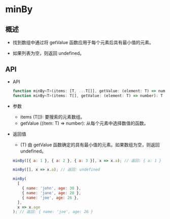# minBy

## 概述

+ 找到数组中通过将 getValue 函数应用于每个元素后具有最小值的元素。

+ 如果列表为空，则返回 undefined。

## API

+ API

  ```js
  function minBy<T>(items: [T, ...T[]], getValue: (element: T) => number): T;
  function minBy<T>(items: T[], getValue: (element: T) => number): T | undefined;
  ```

+ 参数

  + items (T[]): 要搜索的元素数组。
  + getValue ((item: T) => number): 从每个元素中选择数值的函数。

+ 返回值

  + (T) 由 getValue 函数确定的具有最小值的元素。如果数组为空，则返回 undefined。


  ```js
  minBy([{ a: 1 }, { a: 2 }, { a: 3 }], x => x.a); // 返回: { a: 1 }

  minBy([], x => x.a); // 返回: undefined

  minBy(
    [
      { name: 'john', age: 30 },
      { name: 'jane', age: 28 },
      { name: 'joe', age: 26 },
    ],
    x => x.age
  ); // 返回: { name: 'joe', age: 26 }
  ```
